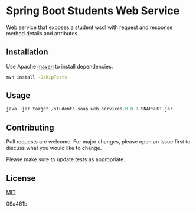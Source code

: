 # Spring Boot Students Web Service

Web service that exposes a student wsdl with request and response method details  and attributes 

## Installation

Use Apache [maven](https://maven.apache.org/) to install dependencies.

```bash
mvn install -DskipTests
```

## Usage

```python
java -jar target /students-soap-web-services-0.0.1-SNAPSHOT.jar
```

## Contributing
Pull requests are welcome. For major changes, please open an issue first to discuss what you would like to change.

Please make sure to update tests as appropriate.

## License
[MIT](https://choosealicense.com/licenses/mit/)


09a461b
